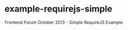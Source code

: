 example-requirejs-simple
========================

Frontend Forum October 2013 - Simple RequireJS Example
